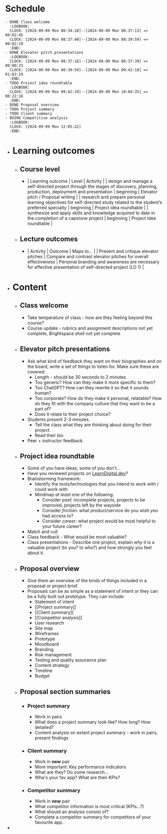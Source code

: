 # Schedule
	- DONE Class welcome
	  :LOGBOOK:
	  CLOCK: [2024-09-09 Mon 08:34:28]--[2024-09-09 Mon 08:37:13] =>  00:02:45
	  CLOCK: [2024-09-09 Mon 08:37:40]--[2024-09-09 Mon 08:39:59] =>  00:02:19
	  :END:
	- DONE Elevator pitch presentations
	  :LOGBOOK:
	  CLOCK: [2024-09-09 Mon 08:37:16]--[2024-09-09 Mon 08:37:39] =>  00:00:23
	  CLOCK: [2024-09-09 Mon 08:39:59]--[2024-09-09 Mon 09:42:18] =>  01:02:19
	  :END:
	- TODO Project idea roundtable
	  :LOGBOOK:
	  CLOCK: [2024-09-09 Mon 09:42:19]--[2024-09-09 Mon 10:04:35] =>  00:22:16
	  :END:
	- DONE Proposal overview
	- TODO Project summary
	- TODO Client summary
	- DOING Competitive analysis
	  :LOGBOOK:
	  CLOCK: [2024-09-09 Mon 12:05:22]
	  :END:
- # Learning outcomes
	- ## Course level
		- | Learning outcome | Level | Activity |
		  | design and manage a self-directed project through the stages of discovery, planning, production, deployment and presentation | beginning | Elevator pitch / Proposal writing |
		  | research and prepare personal learning objectives for self-directed study related to the student’s preferred specialty | beginning | Project idea roundtable |
		  | synthesize and apply skills and knowledge acquired to date in the completion of a capstone project | beginning | Project idea roundtable |
	- ## Lecture outcomes
		- | Activity | Outcome | Maps to... |
		  | Present and critique elevator pitches | Compare and contrast elevator pitches for overall effectiveness | Personal branding and awareness are necessary for effective presentation of self-directed project (LO 1) |
- # Content
	- ## Class welcome
		- Take temperature of class - how are they feeling beyond this course?
		- Course update - rubrics and assignment descriptions not yet complete, Brightspace shell not yet complete
	- ## Elevator pitch presentations
		- Ask what kind of feedback they want on their biographies and on the board, write a set of things to listen for. Make sure these are covered:
			- Length - should be 30 seconds to 2 minutes
			- Too generic? How can they make it more specific to them?
			- Too ChatGPT? How can they rewrite it so that it sounds human?
			- Too corporate? How do they make it personal, relatable? How do they fit with the company culture that they want to be a part of?
			- Does it relate to their project choice?
		- Students present 2-3 minutes.
			- Tell the class what they are thinking about doing for their project.
			- Read their bio
		- Peer + instructor feedback.
	- ## Project idea roundtable
		- Some of you have ideas, some of you don't...
		- Have you reviewed projects on [LearnDigital.dev](https://learndigital.dev/)?
		- Brainstorming framework:
			- Identify the tools/technologies that you intend to work with / could work with
			- Mindmap *at least* one of the following:
				- Consider *past*: incomplete projects, projects to be improved, projects left by the wayside
				- Consider *friction*: what product/service do you wish *you* had access to?
				- Consider *career*: what project would be most helpful to your future career?
		- Match and cull
		- Class feedback - What would be most valuable?
		- Class presentations - Describe one project, explain *why* it is a valuable project (to you? to who?) and how strongly you feel about it.
	- ## Proposal overview
		- Give them an overview of the kinds of things included in a proposal or project brief.
		- Proposals can be as simple as a statement of intent or they can be a fully built out prototype. They can include:
			- Statement of intent
			- [[Project summary]]
			- [[Client summary]]
			- [[Competitor analysis]]
			- User research
			- Site map
			- Wireframes
			- Prototype
			- Moodboard
			- Branding
			- Risk management
			- Testing and quality assurance plan
			- Content strategy
			- Timeline
			- Budget
	- ## Proposal section summaries
		- ### Project summary
			- Work in pairs
			- What does a project summary look like? How long? How detailed?
			- Content analysis on extant project summary - work in pairs, present findings
		- ### Client summary
			- Work in **new** pair
			- More important: Key performance indicators
			- What are they? Do some research...
			- Wha's your fav app? What are their KPIs?
		- ### Competitor summary
			- Work in **new** pair
			- What competitor information is most critical (KPIs...?)
			- What should an analysis consist of?
			- Complete a competitor summary for competitors of your favourite app.
-